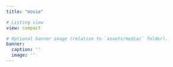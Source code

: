 ```yaml
---
title: "movie"

# Listing view
view: compact

# Optional banner image (relative to `assets/media/` folder).
banner:
  caption: ''
  image: ''
---
```

